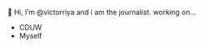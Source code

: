  👋 Hi, I’m @victorriya
 and i am the journalist.
working on...
- CDUW
- Myself
<!---
victorriya/victorriya is a ✨ special ✨ repository because its `README.md` (this file) appears on your GitHub profile.
You can click the Preview link to take a look at your changes.
--->
